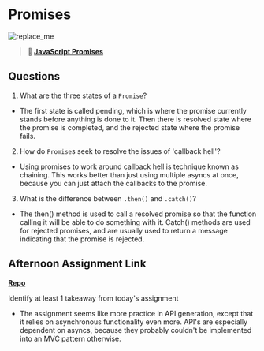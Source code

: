 # Promises

![replace_me](https://codeworks.blob.core.windows.net/public/assets/img/illustrations/placeholder.svg)

> **📖 [JavaScript Promises](https://codeworksacademy.com/fs-student-guide/resources/wk4/02-Promises)**

## Questions

1. What are the three states of a `Promise`?

- The first state is called pending, which is where the promise currently stands before anything is done to it. Then there is resolved state where the promise is completed, and the rejected state where the promise fails.

2. How do `Promise`s seek to resolve the issues of 'callback hell'?

- Using promises to work around callback hell is technique known as chaining. This works better than just using multiple asyncs at once, because you can just attach the callbacks to the promise.

3. What is the difference between `.then()` and `.catch()`?

- The then() method is used to call a resolved promise so that the function calling it will be able to do something with it. Catch() methods are used for rejected promises, and are usually used to return a message indicating that the promise is rejected.

## Afternoon Assignment Link

**[Repo](https://github.com/doctorgrant99/spring23-asyncGregslist)**

Identify at least 1 takeaway from today's assignment

- The assignment seems like more practice in API generation, except that it relies on asynchronous functionality even more. API's are especially dependent on asyncs, because they probably couldn't be implemented into an MVC pattern otherwise.
